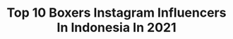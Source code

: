 ---
title: Top 10 Boxers Instagram Influencers In Indonesia In 2021
description: >-
  Find top boxers Instagram influencers in Indonesia in 2021. Most popular hashtags: #lfl #beutikcompany #bonek #bobotoh.
platform: Instagram
hits: 9
text_top: Discover the top-rated Instagram profiles on inBeat.
text_bottom: inBeat holds 9 Instagram influencers like this in Indonesia for you to collaborate.
profiles:
  - username: "persebayanews_"
    fullname: >-
      Salam Satu Nyali Wani
    bio: >-
      
    location: "Indonesia"
    followers: 163819
    engagement: 52
    commentsToLikes: 0.002022
    id: ck14jx9ilmnh00i195pg284q8
    verified: false
    hashtags: "#persebayanews, #jawapos, #bonek, #bolalob"
  - username: "josaliim"
    fullname: >-
      DARSA PREMAN PENSIUN
    bio: >-
      DARSA DAVID ATAU DARWIN ? BIKE BOYZ🎬 | PREMAN PENISUN 4🎬 @karaliim 🧚‍♀️ | SCOOTERIST 🛵 🛵 🛵 New Account!
    location: "Indonesia"
    followers: 5903
    engagement: 1905
    commentsToLikes: 0.036089
    id: ckaot21whu0rx0i787kk17sl4
    verified: false
    hashtags: "#bikeboyz, #premanpensiun4, #beutikcompany, #bikeboyzfilm"
  - username: "miabeutik"
    fullname: >-
      La tahzan innallaha ma'ana
    bio: >-
      @beutikcompany jln Jawa no 54 cp 083174618273 (Desi)
    location: "Indonesia"
    followers: 332963
    engagement: 124
    commentsToLikes: 0.006728
    id: ck5zilvy9fyav0i14m7x6h6f1
    verified: false
    hashtags: "#dirumahaja, #bobotoh, #persib, #sauyunan"
  - username: "arferoo"
    fullname: >-
      𝓐𝓻𝓯𝓮𝓻𝓸 𝓨𝓪𝓷𝔃 🧜🏻‍♂️
    bio: >-
      Owner @boxeraa.id ↬ ᴅᴍ ғᴏʀ 𝙋𝙋/𝙀𝙣𝙙𝙤𝙧𝙨𝙚/𝘽𝙪𝙨𝙞𝙣𝙚𝙨𝙨 𝙄𝙣𝙦𝙪𝙞𝙧𝙚𝙨 ✖️ FOLLOW FOR UNLOCK MY FILTER ✖️ 【 ❝ @arfero_offc ❞ 】
    location: "Indonesia"
    followers: 20428
    engagement: 532
    commentsToLikes: 0.064459
    id: ck9wgrzw2uqc90j782auwfao3
    verified: false
    hashtags: "#slowmoqueen, #bff, #tiktokindonesia, #tiktokbogor"
  - username: "boruto_naruto_id"
    fullname: >-
      Boruto Naruto Indonesia
    bio: >-
      ❇️Nyari hal seputar dunia Naruto & Boruto? Disini tempatnya - Paid Promote? = DM/klik Link Ini⤵️
    location: "Indonesia"
    followers: 69039
    engagement: 611
    commentsToLikes: 0.023675
    id: ck8sx4tlyg5ws0j78bf9kpjfr
    verified: false
    hashtags: "#boruto, #naruto, #borutonarutoid, #wibu"
  - username: "kathrin_underwater"
    fullname: >-
      Kathrin Landgraf-Kluge
    bio: >-
      Passionate Diver | Macro lover ❤ | UW photographer 🐙🦀🐠 . All photos are taken by me 📸 .
    location: "Indonesia"
    followers: 19637
    engagement: 712
    commentsToLikes: 0.039352
    id: ck1393i8bjc210i195yvr2s61
    verified: false
    hashtags: "#underwaterphotographer, #divingphoto, #nudibranchs, #macrodiving"
  - username: "fritilldea"
    fullname: >-
      GBK 🇲🇾
    bio: >-
      GOMBAK / MALAYSIA 🌐blackgenkey@gmail.com #fritilldea
    location: "Indonesia"
    followers: 16273
    engagement: 473
    commentsToLikes: 0.022787
    id: ck5bwmam2lz7p0i115h0nlkcd
    verified: false
    hashtags: "#drawing, #fritilldea, #art, #keraspenthouse"
  - username: "psy_moto"
    fullname: >-
      Psy Moto
    bio: >-
      Berita, info, spek, komparasi, dan lainnya PP silahkan DM Follow, like, share @psy_moto #indonesia #motorcycleenthusiast #psymoto
    location: "Indonesia"
    followers: 63467
    engagement: 827
    commentsToLikes: 0.009404
    id: ck13crdgm1skp0i19yeriqozw
    verified: false
    hashtags: "#psymoto, #inline4, #sportbikeindonesia, #hyperbike"
  - username: "babylook_local"
    fullname: >-
      B̴A̴B̴Y̴L̴O̴O̴K̴ ̴L̴O̴C̴A̴L̴
    bio: >-
      Official instagram account. Paid promote || Media partner WhatsApp 081377801584. Repost 🔄 HD Picture @babylook_local Grup WhatsApp ⬇
    location: "Indonesia"
    followers: 77884
    engagement: 125
    commentsToLikes: 0.000721
    id: ck8t8tek5lqph0j78qszcy050
    verified: false
    hashtags: "#hondabeatmodifikasi, #babylook, #staywithbabymothai, #modifikasi"
---